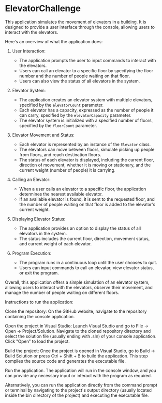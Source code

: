 # ElevatorChallenge
This application simulates the movement of elevators in a building. It is designed to provide a user interface through the console, allowing users to interact with the elevators.

Here's an overview of what the application does:

1. User Interaction:
   - The application prompts the user to input commands to interact with the elevators.
   - Users can call an elevator to a specific floor by specifying the floor number and the number of people waiting on that floor.
   - Users can also view the status of all elevators in the system.

2. Elevator System:
   - The application creates an elevator system with multiple elevators, specified by the `elevatorCount` parameter.
   - Each elevator has a capacity, expressed as the number of people it can carry, specified by the `elevatorCapacity` parameter.
   - The elevator system is initialized with a specified number of floors, specified by the `floorCount` parameter.

3. Elevator Movement and Status:
   - Each elevator is represented by an instance of the `Elevator` class.
   - The elevators can move between floors, simulate picking up people from floors, and reach destination floors.
   - The status of each elevator is displayed, including the current floor, direction of movement, whether it is moving or stationary, and the current weight (number of people) it is carrying.

4. Calling an Elevator:
   - When a user calls an elevator to a specific floor, the application determines the nearest available elevator.
   - If an available elevator is found, it is sent to the requested floor, and the number of people waiting on that floor is added to the elevator's current weight.

5. Displaying Elevator Status:
   - The application provides an option to display the status of all elevators in the system.
   - The status includes the current floor, direction, movement status, and current weight of each elevator.

6. Program Execution:
   - The program runs in a continuous loop until the user chooses to quit.
   - Users can input commands to call an elevator, view elevator status, or exit the program.

Overall, this application offers a simple simulation of an elevator system, allowing users to interact with the elevators, observe their movement, and manage the number of people waiting on different floors.


Instructions to run the application:

Clone the repository: On the GitHub website, navigate to the repository containing the console application.

Open the project in Visual Studio: Launch Visual Studio and go to File -> Open -> Project/Solution. Navigate to the cloned repository directory and select the solution file (usually ending with .sln) of your console application. Click "Open" to load the project.

Build the project: Once the project is opened in Visual Studio, go to Build -> Build Solution or press Ctrl + Shift + B to build the application. This step compiles the source code and generates the executable file.

Run the application. The application will run in the console window, and you can provide any necessary input or interact with the program as required.

Alternatively, you can run the application directly from the command prompt or terminal by navigating to the project's output directory (usually located inside the bin directory of the project) and executing the executable file.
